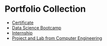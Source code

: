 # Portfolio Collection
- [Certificate](https://github.com/monsanhanat/Portfolio/tree/main/Certificate)
- [Data Science Bootcamp](https://github.com/monsanhanat/Portfolio/tree/main/Data_Science_Bootcamp)
- [Internship](https://github.com/monsanhanat/Portfolio/tree/main/Internship)
- [Project and Lab from Computer Engineering](https://github.com/monsanhanat/Portfolio/tree/main/Project_CPE)
